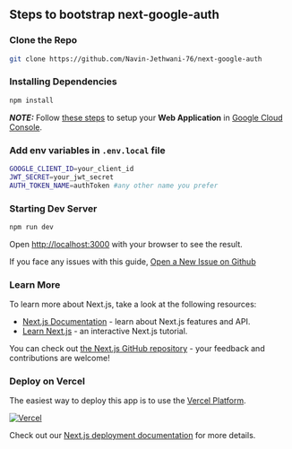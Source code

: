 ## Steps to bootstrap next-google-auth

### Clone the Repo

```bash
git clone https://github.com/Navin-Jethwani-76/next-google-auth
```

### Installing Dependencies

```bash
npm install
```

**_NOTE:_** Follow [these steps](https://developers.google.com/identity/gsi/web/guides/get-google-api-clientid) to setup your **Web Application** in [Google Cloud Console](https://console.cloud.google.com).

### Add env variables in `.env.local` file

```bash
GOOGLE_CLIENT_ID=your_client_id
JWT_SECRET=your_jwt_secret
AUTH_TOKEN_NAME=authToken #any other name you prefer
```

### Starting Dev Server

```bash
npm run dev
```

Open [http://localhost:3000](http://localhost:3000) with your browser to see the result.

If you face any issues with this guide, [Open a New Issue on Github](https://github.com/Navin-Jethwani-76/next-google-auth/issues)

### Learn More

To learn more about Next.js, take a look at the following resources:

- [Next.js Documentation](https://nextjs.org/docs) - learn about Next.js features and API.
- [Learn Next.js](https://nextjs.org/learn) - an interactive Next.js tutorial.

You can check out [the Next.js GitHub repository](https://github.com/vercel/next.js/) - your feedback and contributions are welcome!

### Deploy on Vercel

The easiest way to deploy this app is to use the [Vercel Platform](https://vercel.com).

[![Vercel](https://camo.githubusercontent.com/b9ff564d8c311812747f1aacea54cf703d850756f9179f9eff6899da20a701a2/68747470733a2f2f696d672e736869656c64732e696f2f62616467652f76657263656c2d2532333030303030302e7376673f7374796c653d666f722d7468652d6261646765266c6f676f3d76657263656c266c6f676f436f6c6f723d7768697465)](https://vercel.com/new/clone?s=https%3A%2F%2Fgithub.com%2FNavin-Jethwani-76%2Fnext-google-auth&showOptionalTeamCreation=false)

Check out our [Next.js deployment documentation](https://nextjs.org/docs/deployment) for more details.
